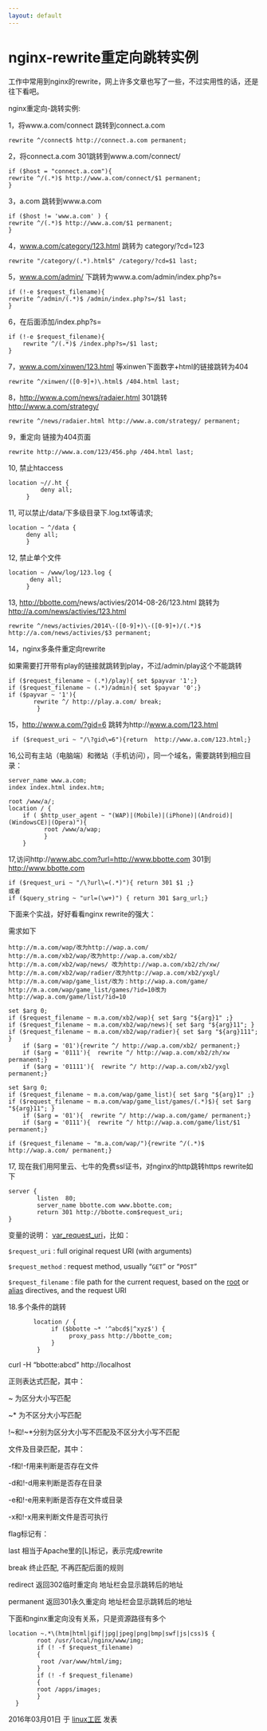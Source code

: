 ```yaml
---
layout: default
---
```


# nginx-rewrite重定向跳转实例

工作中常用到nginx的rewrite，网上许多文章也写了一些，不过实用性的话，还是往下看吧。

nginx重定向-跳转实例:

1，将www.a.com/connect 跳转到connect.a.com

```
rewrite ^/connect$ http://connect.a.com permanent;
```

2，将connect.a.com 301跳转到www.a.com/connect/

```
if ($host = "connect.a.com"){
rewrite ^/(.*)$ http://www.a.com/connect/$1 permanent;
}
```

3，a.com 跳转到www.a.com

```
if ($host != 'www.a.com' ) { 
rewrite ^/(.*)$ http://www.a.com/$1 permanent; 
}
```

4，www.a.com/category/123.html 跳转为 category/?cd=123

```
rewrite "/category/(.*).html$" /category/?cd=$1 last;
```

5，www.a.com/admin/ 下跳转为www.a.com/admin/index.php?s=

```
if (!-e $request_filename){
rewrite ^/admin/(.*)$ /admin/index.php?s=/$1 last;
}
```

6，在后面添加/index.php?s=

```
if (!-e $request_filename){
    rewrite ^/(.*)$ /index.php?s=/$1 last;
}
```

7，www.a.com/xinwen/123.html  等xinwen下面数字+html的链接跳转为404

```
rewrite ^/xinwen/([0-9]+)\.html$ /404.html last;
```

8，http://www.a.com/news/radaier.html 301跳转 http://www.a.com/strategy/

```
rewrite ^/news/radaier.html http://www.a.com/strategy/ permanent;
```

9，重定向 链接为404页面

```
rewrite http://www.a.com/123/456.php /404.html last;
```

10, 禁止htaccess

```
location ~//.ht {
         deny all;
     }
```

11, 可以禁止/data/下多级目录下.log.txt等请求;

```
location ~ ^/data {
     deny all;
     }
```

12, 禁止单个文件

```
location ~ /www/log/123.log {
      deny all;
     }
```

13, <http://bbotte.com/>news/activies/2014-08-26/123.html 跳转为 http://a.com/news/activies/123.html

```
rewrite ^/news/activies/2014\-([0-9]+)\-([0-9]+)/(.*)$ http://a.com/news/activies/$3 permanent;
```

14，nginx多条件重定向rewrite

如果需要打开带有play的链接就跳转到play，不过/admin/play这个不能跳转

```
if ($request_filename ~ (.*)/play){ set $payvar '1';}
if ($request_filename ~ (.*)/admin){ set $payvar '0';}
if ($payvar ~ '1'){
       rewrite ^/ http://play.a.com/ break;
        }
```

15，http://www.a.com/?gid=6 跳转为http://www.a.com/123.html

```
 if ($request_uri ~ "/\?gid\=6"){return  http://www.a.com/123.html;}
```

16,公司有主站（电脑端）和微站（手机访问），同一个域名，需要跳转到相应目录：

```
server_name www.a.com;
index index.html index.htm;
 
root /www/a/;
location / {
    if ( $http_user_agent ~ "(WAP)|(Mobile)|(iPhone)|(Android)|(WindowsCE)|(Opera)"){
          root /www/a/wap;
          }
    }
```

17,访问http://www.abc.com?url=http://www.bbotte.com 301到 http://www.bbotte.com

```
if ($request_uri ~ "/\?url\=(.*)"){ return 301 $1 ;}
或者
if ($query_string ~ "url=(\w+)") { return 301 $arg_url;}
```

下面来个实战，好好看看nginx rewrite的强大：

需求如下

```
http://m.a.com/wap/改为http://wap.a.com/
http://m.a.com/xb2/wap/改为http://wap.a.com/xb2/
http://m.a.com/xb2/wap/news/ 改为http://wap.a.com/xb2/zh/xw/
http://m.a.com/xb2/wap/radier/改为http://wap.a.com/xb2/yxgl/
http://m.a.com/wap/game_list/改为：http://wap.a.com/game/
http://m.a.com/wap/game_list/games/?id=10改为http://wap.a.com/game/list/?id=10
```

```
set $arg 0;
if ($request_filename ~ m.a.com/xb2/wap){ set $arg "${arg}1" ;}
if ($request_filename ~ m.a.com/xb2/wap/news){ set $arg "${arg}11"; }
if ($request_filename ~ m.a.com/xb2/wap/radier){ set $arg "${arg}111"; }
    if ($arg = '01'){rewrite ^/ http://wap.a.com/xb2/ permanent;}
    if ($arg = '0111'){  rewrite ^/ http://wap.a.com/xb2/zh/xw permanent;}
    if ($arg = '01111'){  rewrite ^/ http://wap.a.com/xb2/yxgl permanent;}
 
set $arg 0;
if ($request_filename ~ m.a.com/wap/game_list){ set $arg "${arg}1" ;}
if ($request_filename ~ m.a.com/wap/game_list/games/(.*)$){ set $arg "${arg}11"; }
    if ($arg = '01'){  rewrite ^/ http://wap.a.com/game/ permanent;}
    if ($arg = '0111'){  rewrite ^/ http://wap.a.com/game/list/$1 permanent;}
 
if ($request_filename ~ "m.a.com/wap/"){rewrite ^/(.*)$  http://wap.a.com/ permanent;}
```

17, 现在我们用阿里云、七牛的免费ssl证书，对nginx的http跳转https rewrite如下

```
server {
        listen  80;
        server_name bbotte.com www.bbotte.com;
        return 301 http://bbotte.com$request_uri;
}
```

变量的说明： [var_request_uri](http://nginx.org/en/docs/http/ngx_http_core_module.html#var_request_uri)，比如：

`$request_uri：`full original request URI (with arguments)

`$request_method：`request method, usually “`GET`” or “`POST`”

`$request_filename：`file path for the current request, based on the [root](http://nginx.org/en/docs/http/ngx_http_core_module.html#root) or [alias](http://nginx.org/en/docs/http/ngx_http_core_module.html#alias) directives, and the request URI

18.多个条件的跳转

```
       location / {
            if ($bbotte ~* '^abcd$|^xyz$') {
                 proxy_pass http://bbotte_com;
            }
        }
```

curl -H “bbotte:abcd” http://localhost

正则表达式匹配，其中：

~ 为区分大小写匹配

~* 为不区分大小写匹配

!~和!~*分别为区分大小写不匹配及不区分大小写不匹配

文件及目录匹配，其中：

-f和!-f用来判断是否存在文件

-d和!-d用来判断是否存在目录

-e和!-e用来判断是否存在文件或目录

-x和!-x用来判断文件是否可执行

flag标记有：

last 相当于Apache里的[L]标记，表示完成rewrite

break 终止匹配, 不再匹配后面的规则

redirect 返回302临时重定向 地址栏会显示跳转后的地址

permanent 返回301永久重定向 地址栏会显示跳转后的地址

下面和nginx重定向没有关系，只是资源路径有多个

```
location ~.*\(htm|html|gif|jpg|jpeg|png|bmp|swf|js|css)$ {
        root /usr/local/nginx/www/img;
        if (! -f $request_filename)
        {
         root /var/www/html/img;
        }
        if (! -f $request_filename)
        {
        root /apps/images;
        } 
  }
```

2016年03月01日 于 [linux工匠](http://www.bbotte.com/) 发表

